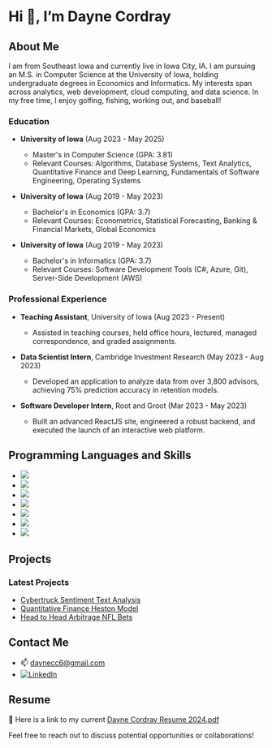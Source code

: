 # Hi 👋, I’m Dayne Cordray

## About Me
I am from Southeast Iowa and currently live in Iowa City, IA. I am pursuing an M.S. in Computer Science at the University of Iowa, holding undergraduate degrees in Economics and Informatics. My interests span across analytics, web development, cloud computing, and data science. In my free time, I enjoy golfing, fishing, working out, and baseball!

### Education
- **University of Iowa** (Aug 2023 - May 2025)
  - Master's in Computer Science (GPA: 3.81)
  - Relevant Courses: Algorithms, Database Systems, Text Analytics, Quantitative Finance and Deep Learning, Fundamentals of Software Engineering, Operating Systems

- **University of Iowa** (Aug 2019 - May 2023)
  - Bachelor's in Economics (GPA: 3.7)
  - Relevant Courses: Econometrics, Statistical Forecasting, Banking & Financial Markets, Global Economics

- **University of Iowa** (Aug 2019 - May 2023)
  - Bachelor's in Informatics (GPA: 3.7)
  - Relevant Courses: Software Development Tools (C#, Azure, Git), Server-Side Development (AWS)

### Professional Experience
- **Teaching Assistant**, University of Iowa (Aug 2023 - Present)
  - Assisted in teaching courses, held office hours, lectured, managed correspondence, and graded assignments.

- **Data Scientist Intern**, Cambridge Investment Research (May 2023 - Aug 2023)
  - Developed an application to analyze data from over 3,800 advisors, achieving 75% prediction accuracy in retention models.

- **Software Developer Intern**, Root and Groot (Mar 2023 - May 2023)
  - Built an advanced ReactJS site, engineered a robust backend, and executed the launch of an interactive web platform.

## Programming Languages and Skills
- ![](https://img.shields.io/badge/Tools-Excel-informational?style=flat&logo=excel&logoColor=white&color=2bbc8a)
- ![](https://img.shields.io/badge/Tools-AWS-informational?style=flat&logo=amazon-aws&logoColor=white&color=2bbc8a)
- ![](https://img.shields.io/badge/Tools-Stata-informational?style=flat&logo=stata&logoColor=white&color=2bbc8a)
- ![](https://img.shields.io/badge/Code-Python-informational?style=flat&logo=python&logoColor=white&color=2bbc8a)
- ![](https://img.shields.io/badge/Code-SQL-informational?style=flat&logo=postgresql&logoColor=white&color=2bbc8a)
- ![](https://img.shields.io/badge/Code-HTML-informational?style=flat&logo=html5&logoColor=white&color=2bbc8a)
- ![](https://img.shields.io/badge/Code-JavaScript-informational?style=flat&logo=javascript&logoColor=white&color=2bbc8a)

## Projects
### Latest Projects
- [Cybertruck Sentiment Text Analysis](https://github.com/Daynecc6/Text-Analytics-Project)
- [Quantitative Finance Heston Model](https://github.com/Daynecc6/Heston-Model)
- [Head to Head Arbitrage NFL Bets](https://github.com/daynecc6/Head-to-Head-Arbitrage-NFL-Bets)

## Contact Me
- 📫 daynecc6@gmail.com
- [![LinkedIn](https://raw.githubusercontent.com/MartinHeinz/MartinHeinz/master/linkedin-3-16.png)](https://www.linkedin.com/in/dayne-cordray)

## Resume
📄 Here is a link to my current [Dayne Cordray Resume 2024.pdf](https://github.com/Daynecc6/Daynecc6/raw/main/Dayne_Cordray_2024.pdf)

Feel free to reach out to discuss potential opportunities or collaborations!
